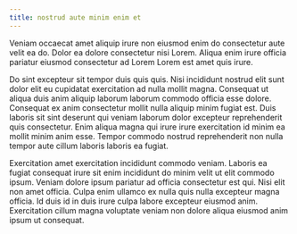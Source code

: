 ```yaml
---
title: nostrud aute minim enim et
---
```


Veniam occaecat amet aliquip irure non eiusmod enim do consectetur aute velit ea do. Dolor ea dolore consectetur nisi Lorem. Aliqua enim irure officia pariatur eiusmod consectetur ad Lorem Lorem est amet quis irure.

Do sint excepteur sit tempor duis quis quis. Nisi incididunt nostrud elit sunt dolor elit eu cupidatat exercitation ad nulla mollit magna. Consequat ut aliqua duis anim aliquip laborum laborum commodo officia esse dolore. Consequat ex anim consectetur mollit nulla aliquip minim fugiat est. Duis laboris sit sint deserunt qui veniam laborum dolor excepteur reprehenderit quis consectetur. Enim aliqua magna qui irure irure exercitation id minim ea mollit minim anim esse. Tempor commodo nostrud reprehenderit non nulla tempor aute cillum laboris laboris ea fugiat.

Exercitation amet exercitation incididunt commodo veniam. Laboris ea fugiat consequat irure sit enim incididunt do minim velit ut elit commodo ipsum. Veniam dolore ipsum pariatur ad officia consectetur est qui. Nisi elit non amet officia. Culpa enim ullamco ex nulla quis nulla excepteur magna officia. Id duis id in duis irure culpa labore excepteur eiusmod anim. Exercitation cillum magna voluptate veniam non dolore aliqua eiusmod anim ipsum ut consequat.